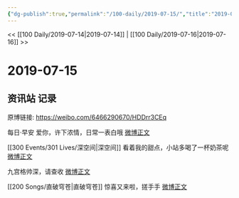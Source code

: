 ```yaml
---
{"dg-publish":true,"permalink":"/100-daily/2019-07-15/","title":"2019-07-15"}
---
```



<< [[100 Daily/2019-07-14\|2019-07-14]] | [[100 Daily/2019-07-16\|2019-07-16]] >>

# 2019-07-15

## 资讯站 记录

原博链接: https://weibo.com/6466290670/HDDrr3CEq

每日·早安
爱你，许下浓情，日常一表白哦
[微博正文](https://m.weibo.cn/6466290670/4394230346622249)

[[300 Events/301 Lives/深空间\|深空间]]
看着我的甜点，小站多喝了一杯奶茶呢
[微博正文](https://m.weibo.cn/6466290670/4394322390557631)

九宫格帅深，请查收
[微博正文](https://m.weibo.cn/6466290670/4394373510614438)

[[200 Songs/直破穹苍\|直破穹苍]]
惊喜又来啦，搓手手
[微博正文](https://m.weibo.cn/6466290670/4394377654585599)
